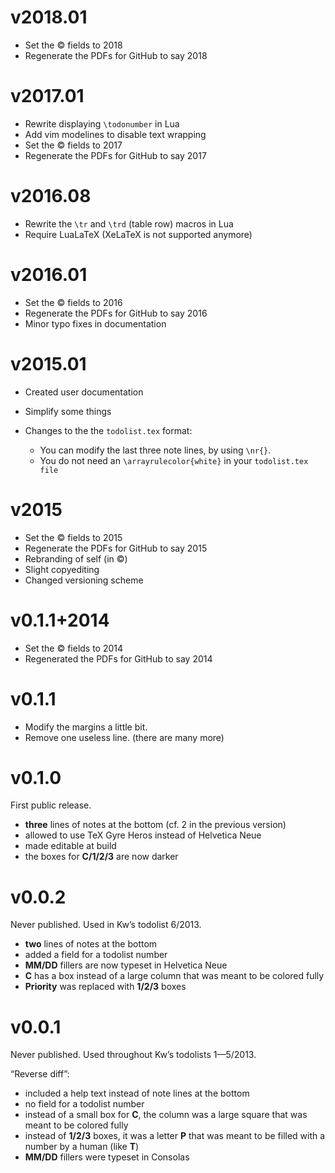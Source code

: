 v2018.01
========

* Set the © fields to 2018
* Regenerate the PDFs for GitHub to say 2018

v2017.01
========

* Rewrite displaying `\todonumber` in Lua
* Add vim modelines to disable text wrapping
* Set the © fields to 2017
* Regenerate the PDFs for GitHub to say 2017

v2016.08
========

* Rewrite the `\tr` and `\trd` (table row) macros in Lua
* Require LuaLaTeX (XeLaTeX is not supported anymore)

v2016.01
========

* Set the © fields to 2016
* Regenerate the PDFs for GitHub to say 2016
* Minor typo fixes in documentation

v2015.01
========

* Created user documentation
* Simplify some things
* Changes to the the `todolist.tex` format:

  * You can modify the last three note lines, by using `\nr{}`.
  * You do not need an `\arrayrulecolor{white}` in your `todolist.tex file`

v2015
=====

* Set the © fields to 2015
* Regenerate the PDFs for GitHub to say 2015
* Rebranding of self (in ©)
* Slight copyediting
* Changed versioning scheme

v0.1.1+2014
===========

* Set the © fields to 2014
* Regenerated the PDFs for GitHub to say 2014

v0.1.1
======

* Modify the margins a little bit.
* Remove one useless line. (there are many more)

v0.1.0
======

First public release.

* **three** lines of notes at the bottom (cf. 2 in the previous version)
* allowed to use TeX Gyre Heros instead of Helvetica Neue
* made editable at build
* the boxes for **C/1/2/3** are now darker

v0.0.2
======

Never published.  Used in Kw’s todolist 6/2013.

* **two** lines of notes at the bottom
* added a field for a todolist number
* **MM/DD** fillers are now typeset in Helvetica Neue
* **C** has a box instead of a large column that was meant to be colored
  fully
* **Priority** was replaced with **1/2/3** boxes

v0.0.1
======

Never published.  Used throughout Kw’s todolists 1—5/2013.

“Reverse diff”:

* included a help text instead of note lines at the bottom
* no field for a todolist number
* instead of a small box for **C**, the column was a large square that was
  meant to be colored fully
* instead of **1/2/3** boxes, it was a letter **P** that was meant to be
  filled with a number by a human (like **T**)
* **MM/DD** fillers were typeset in Consolas
